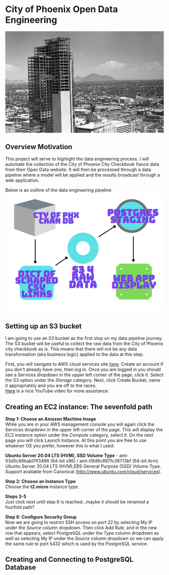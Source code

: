 # City of Phoenix Open Data Engineering

<img src="images/phx.jpg" width="800">  

## Overview Motivation  

This project will serve to highlight the data engineering process. I will automate the collection of the City of Phoenix City Checkbook fiance data from their Open Data website. It will then be processed through a data pipeline where a model will be applied and the results broadcast through a web application.  


Below is an outline of the data engineering pipeline  
<img src="images/pipeline_process.png" width="800">  


## Setting up an S3 bucket  

I am going to use an S3 bucket as the first stop on my data pipeline journey. The S3 bucket will be useful to collect the raw data from the City of Phoenix city checkbook as is. This means that there will not be any data transformation (aka business logic) applied to the data at this step.

First, you will navigate to AWS cloud services site [here](https://aws.amazon.com/). Create an account if you don't already have one, then log in. Once you are logged in you should see a Services dropdown in the upper left corner of the page, click it. Select the S3 option under the *Storage* category. Next, click Create Bucket, name it appropriately and you are off to the races.  
[Here](https://www.youtube.com/watch?v=fc05rd0iZhM) is a nice YouTube video for more assistance.


## Creating an EC2 instance: The sevenfold path  

**Step 1: Choose an Amazon Machine Image**  
While you are in your AWS management console you will again click the Services dropdown in the upper left corner of the page. This will display the EC2 instance option under the *Compute* category, select it. On the next page you will click Launch Instance. At this point you are free to use whatever OS you prefer, however this is what I used:  

**Ubuntu Server 20.04 LTS (HVM), SSD Volume Type** - ami-03d5c68bab01f3496 (64-bit x86) / ami-09d9c897fc36713bf (64-bit Arm)  
Ubuntu Server 20.04 LTS (HVM),EBS General Purpose (SSD) Volume Type. Support available from Canonical (http://www.ubuntu.com/cloud/services).  

**Step 2: Choose an Instance Type**  
Choose the **t2.micro** instance type.   

**Steps 3-5**  
Just click next until step 6 is reached...maybe it should be renamed a fourfold path?  

**Step 6: Configure Security Group**  
Now we are going to restrict SSH access on port 22 by selecting My IP under the *Source* column dropdown. Then click Add Rule, and in the new row that appears, select PostgreSQL under the *Type* column dropdown as well as selecting My IP under the *Source* column dropdown so we can apply the same rule to port 5432 which is used by the PostgreSQL service.



## Creating and Connecting to PostgreSQL Database  


